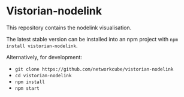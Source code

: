 # Vistorian-nodelink

This repository contains the nodelink visualisation. 

The latest stable version can be installed into an npm project with `npm install vistorian-nodelink`.

Alternatively, for development:
* `git clone https://github.com/networkcube/vistorian-nodelink`
* `cd vistorian-nodelink`
* `npm install`
* `npm start`
